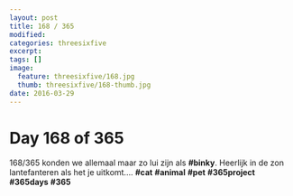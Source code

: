 ```yaml
---
layout: post
title: 168 / 365
modified:
categories: threesixfive
excerpt:
tags: []
image:
  feature: threesixfive/168.jpg
  thumb: threesixfive/168-thumb.jpg
date: 2016-03-29
---
```


# Day 168 of 365

168/365 konden we allemaal maar zo lui zijn als **\#binky**. Heerlijk in de zon lantefanteren als het je uitkomt.... **\#cat** **\#animal** **\#pet** **\#365project** **\#365days** **\#365**
